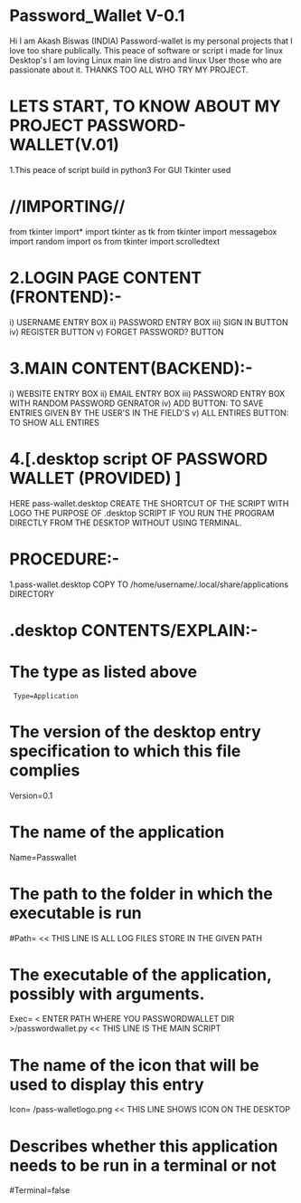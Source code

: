 # Password_Wallet V-0.1

Hi I am Akash Biswas (INDIA)
Password-wallet is my personal projects that I love too share publically. 
This peace of software or script i made for linux Desktop's 
I am loving Linux main line distro and linux User those who are passionate about it.
THANKS TOO ALL WHO TRY MY PROJECT.

LETS START, TO KNOW ABOUT MY PROJECT PASSWORD-WALLET(V.01)
==========================================================
1.This peace of script build in python3
  For GUI Tkinter used 
  
  //IMPORTING//
  =============
  from tkinter import*
  import tkinter as tk
  from tkinter import messagebox
  import random
  import os
  from tkinter import scrolledtext  

2.LOGIN PAGE CONTENT (FRONTEND):-
================================
  i)    USERNAME ENTRY BOX
  ii)   PASSWORD ENTRY BOX
  iii)  SIGN IN BUTTON
  iv)   REGISTER BUTTON
  v)    FORGET PASSWORD? BUTTON
  
3.MAIN CONTENT(BACKEND):-
=======================
  i)    WEBSITE ENTRY BOX
  ii)   EMAIL ENTRY BOX
  iii)  PASSWORD ENTRY BOX WITH RANDOM PASSWORD GENRATOR
  iv)   ADD BUTTON: TO SAVE ENTRIES GIVEN BY THE USER'S IN THE FIELD'S
  v)    ALL ENTIRES BUTTON: TO SHOW ALL ENTIRES
  
4.[.desktop script OF PASSWORD WALLET (PROVIDED) ]
======================================
  HERE pass-wallet.desktop CREATE THE SHORTCUT OF THE SCRIPT WITH LOGO
  THE PURPOSE OF .desktop SCRIPT IF YOU RUN THE PROGRAM DIRECTLY FROM THE DESKTOP
  WITHOUT USING TERMINAL.
  
  PROCEDURE:-
  ===========
  1.pass-wallet.desktop COPY TO /home/username/.local/share/applications DIRECTORY
  
  .desktop CONTENTS/EXPLAIN:-
  ===========================
  # The type as listed above
     Type=Application
 
  # The version of the desktop entry specification to which this file complies
  Version=0.1
 
  # The name of the application
  Name=Passwallet

  # The path to the folder in which the executable is run
  #Path=<FILE PATH WHERE YOU PASSWORDWALLET DIR >     <<   THIS LINE IS ALL LOG FILES STORE IN THE GIVEN PATH

  # The executable of the application, possibly with arguments.
  Exec= < ENTER PATH WHERE YOU PASSWORDWALLET DIR >/passwordwallet.py  << THIS LINE IS THE MAIN SCRIPT   

  # The name of the icon that will be used to display this entry
  Icon= <ENTER PATH WHERE YOU PASSWORDWALLET DIR >/pass-walletlogo.png  << THIS LINE SHOWS ICON ON THE DESKTOP  
 
  # Describes whether this application needs to be run in a terminal or not
  #Terminal=false

   
  
   
  
  
